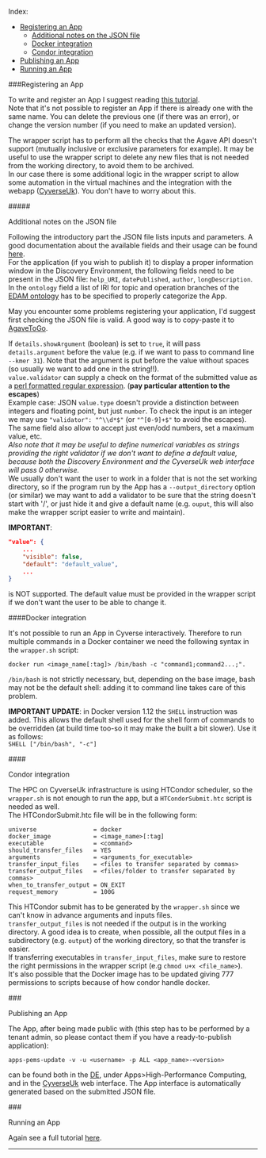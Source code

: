 Index:
* <a href="#registering">Registering an App</a>
    * <a href="#json">Additional notes on the JSON file</a>
    * <a href="#general">Docker integration</a>
    * <a href="#condor">Condor integration</a>
* <a href="#publishing">Publishing an App</a>
* <a href="#running">Running an App</a>

###<dev id="registering">Registering an App</dev>

To write and register an App I suggest reading <a href=https://github.com/cyverseuk/cyverseuk-util/blob/master/app_tutorial/agaveapps.md>this tutorial</a>.  
Note that it's not possible to register an App if there is already one with the same name. You can delete the previous one (if there was an error), or change the version number (if you need to make an updated version).  

The wrapper script has to perform all the checks that the Agave API doesn't support (mutually inclusive or exclusive parameters for example). It may be useful to use the wrapper script to delete any new files that is not needed from the working directory, to avoid them to be archived.  
In our case there is some additional logic in the wrapper script to allow some automation in the virtual machines and the integration with the webapp (<a href="http://cyverseuk.herokuapp.com/">CyverseUk</a>). You don't have to worry about this.  

#####<div id="json">Additional notes on the JSON file</div>

Following the introductory part the JSON file lists inputs and parameters. A good documentation about the available fields and their usage can be found <a href=http://agaveapi.co/documentation/tutorials/app-management-tutorial/app-inputs-and-parameters-tutorial/>here</a>.  
For the application (if you wish to publish it) to display a proper information window in the Discovery Environment, the following fields need to be present in the JSON file: `help_URI`, `datePublished`, `author`, `longDescription`.  
In the `ontology` field a list of IRI for topic and operation branches of the <a href=http://www.ebi.ac.uk/ols/ontologies/edam>EDAM ontology</a> has to be specified to properly categorize the App.  

May you encounter some problems registering your application, I'd suggest first checking the JSON file is valid. A good way is to copy-paste it to <a href="https://togo.agaveapi.co/app/#/apps/new">AgaveToGo</a>.  

If `details.showArgument` (boolean) is set to `true`, it will pass `details.argument` before the value (e.g. if we want to pass to command line `--kmer 31`). Note that the argument is put before the value without spaces (so usually we want to add one in the string!!).  
`value.validator` can supply a check on the format of the submitted value as a <a href=http://perldoc.perl.org/perlre.html>perl formatted regular expression</a>. (**pay particular attention to the escapes**)  
Example case: JSON `value.type` doesn't provide a distinction between integers and floating point, but just `number`. To check the input is an integer we may use `"validator": "^\\d*$"` (or `"^[0-9]+$"` to avoid the escapes). The same field also allow to accept just even/odd numbers, set a maximum value, etc.  
*Also note that it may be useful to define numerical variables as strings providing the right validator if we don't want to define a default value, because both the Discovery Environment and the CyverseUk web interface will pass 0 otherwise.*  
We usually don't want the user to work in a folder that is not the set working directory, so if the program run by the App has a `--output_directory` option (or similar) we may want to add a validator to be sure that the string doesn't start with '/', or just hide it and give a default name (e.g. `ouput`, this will also make the wrapper script easier to write and maintain).

**IMPORTANT**:  
```json
"value": {
    ...
    "visible": false,
    "default": "default_value",
    ...
}
```  
is NOT supported. The default value must be provided in the wrapper script if we don't want the user to be able to change it.  

####<dev id="general">Docker integration</dev>

It's not possible to run an App in Cyverse interactively. Therefore to run multiple commands in a Docker container we need the following syntax in the `wrapper.sh` script:  
```
docker run <image_name[:tag]> /bin/bash -c "command1;command2...;".
```  
`/bin/bash` is not strictly necessary, but, depending on the base image, bash may not be the default shell: adding it to command line takes care of this problem.  

**IMPORTANT UPDATE**: in Docker version 1.12 the `SHELL` instruction was added. This allows the default shell used for the shell form of commands to be overridden (at build time too-so it may make the built a bit slower). Use it as follows:  
`SHELL ["/bin/bash", "-c"]`

####<div id="condor">Condor integration</div>

The HPC on CyverseUk infrastructure is using HTCondor scheduler, so the `wrapper.sh` is not enough to run the app, but a `HTCondorSubmit.htc` script is needed as well.  
The HTCondorSubmit.htc file will be in the following form:
```
universe                = docker
docker_image            = <image_name>[:tag]
executable              = <command>
should_transfer_files   = YES
arguments               = <arguments_for_executable>
transfer_input_files    = <files to transfer separated by commas>
transfer_output_files   = <files/folder to transfer separated by commas>
when_to_transfer_output = ON_EXIT
request_memory          = 100G
```  
This HTCondor submit has to be generated by the `wrapper.sh` since we can't know in advance arguments and inputs files.  
`transfer_output_files` is not needed if the output is in the working directory. A good idea is to create, when possible, all the output files in a subdirectory (e.g. `output`) of the working directory, so that the transfer is easier.  
If transferring executables in `transfer_input_files`, make sure to restore the right permissions in the wrapper script (e.g `chmod u+x <file_name>`).  
It's also possible that the Docker image has to be updated giving 777 permissions to scripts because of how condor handle docker.  

###<div id="publishing">Publishing an App</div>

The App, after being made public with (this step has to be performed by a tenant admin, so please contact them if you have a ready-to-publish application):  
```
apps-pems-update -v -u <username> -p ALL <app_name>-<version>
```  
can be found both in the <a href=https://de.iplantcollaborative.org/de/>DE</a>, under Apps>High-Performance Computing, and in the <a href="https://cyverseuk.herokuapp.com/">CyverseUk</a> web interface. The App interface is automatically generated based on the submitted JSON file.

###<div id="running">Running an App</div>

Again see a full tutorial <a href=https://github.com/cyverseuk/cyverseuk-util/blob/master/app_tutorial/agaveapps.md>here</a>.

<hr/>

